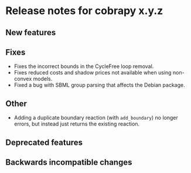 # Release notes for cobrapy x.y.z

## New features

## Fixes

* Fixes the incorrect bounds in the CycleFree loop removal.
* Fixes reduced costs and shadow prices not available when using non-convex models.
* Fixed a bug with SBML group parsing that affects the Debian package.

## Other
* Adding a duplicate boundary reaction (with `add_boundary`) no longer errors, but instead just returns the existing reaction.

## Deprecated features

## Backwards incompatible changes
